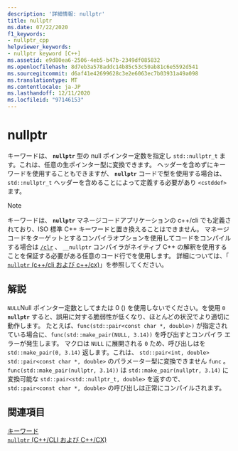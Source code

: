 ```yaml
---
description: '詳細情報: nullptr'
title: nullptr
ms.date: 07/22/2020
f1_keywords:
- nullptr_cpp
helpviewer_keywords:
- nullptr keyword [C++]
ms.assetid: e9d80ea6-2506-4eb5-b47b-2349df085832
ms.openlocfilehash: 8d7eb3a578addc14b85c53c50ab81c6e5592d541
ms.sourcegitcommit: d6af41e42699628c3e2e6063ec7b03931a49a098
ms.translationtype: MT
ms.contentlocale: ja-JP
ms.lasthandoff: 12/11/2020
ms.locfileid: "97146153"
---
```

# <a name="nullptr"></a>nullptr

キーワードは、 **`nullptr`** 型の null ポインター定数を指定し `std::nullptr_t` ます。これは、任意の生ポインター型に変換できます。  ヘッダーを含めずにキーワードを使用することもできますが、 **`nullptr`** コードで型を使用する場合は、 `std::nullptr_t` ヘッダーを含めることによって定義する必要があり `<cstddef>` ます。

> [!NOTE]
> キーワードは、 **`nullptr`** マネージコードアプリケーションの c++/cli でも定義されており、ISO 標準 C++ キーワードと置き換えることはできません。 マネージコードをターゲットとするコンパイラオプションを使用してコードをコンパイルする場合は [`/clr`](../build/reference/clr-common-language-runtime-compilation.md) 、 `__nullptr` コンパイラがネイティブ C++ の解釈を使用することを保証する必要がある任意のコード行でを使用します。 詳細については、「 [ `nullptr` (c++/cli および c++/cx)](../extensions/nullptr-cpp-component-extensions.md)」を参照してください。

## <a name="remarks"></a>解説

`NULL`Null ポインター定数としてまたは 0 () を使用しないでください。を使用 `0` **`nullptr`** すると、誤用に対する脆弱性が低くなり、ほとんどの状況でより適切に動作します。  たとえば、`func(std::pair<const char *, double>)` が指定されている場合に、`func(std::make_pair(NULL, 3.14))` を呼び出すとコンパイラ エラーが発生します。  マクロは `NULL` に展開される `0` ため、呼び出しはを `std::make_pair(0, 3.14)` 返します。これは、 `std::pair<int, double>` `std::pair<const char *, double>` のパラメーター型に変換できません `func` 。  `func(std::make_pair(nullptr, 3.14))` は `std::make_pair(nullptr, 3.14)` に変換可能な `std::pair<std::nullptr_t, double>` を返すので、`std::pair<const char *, double>` の呼び出しは正常にコンパイルされます。

## <a name="see-also"></a>関連項目

[キーワード](../cpp/keywords-cpp.md)<br/>
[`nullptr` (C++/CLI および C++/CX)](../extensions/nullptr-cpp-component-extensions.md)
